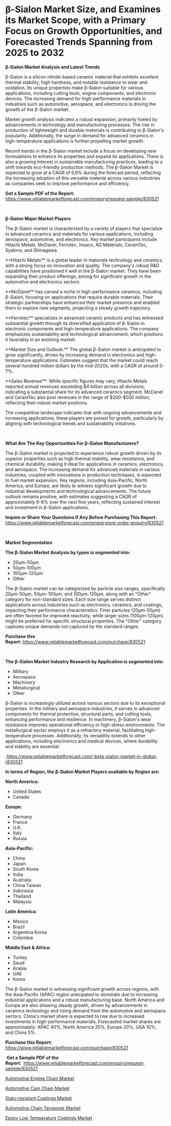 <p><h1>β-Sialon Market Size, and Examines its Market Scope, with a Primary Focus on Growth Opportunities, and Forecasted Trends Spanning from 2025 to 2032</h1></p><p><strong>β-Sialon Market Analysis and Latest Trends</strong></p>
<p><p>β-Sialon is a silicon nitride-based ceramic material that exhibits excellent thermal stability, high hardness, and notable resistance to wear and oxidation. Its unique properties make β-Sialon suitable for various applications, including cutting tools, engine components, and electronic devices. The increasing demand for high-performance materials in industries such as automotive, aerospace, and electronics is driving the growth of the β-Sialon market.</p><p>Market growth analysis indicates a robust expansion, primarily fueled by advancements in technology and manufacturing processes. The rise in production of lightweight and durable materials is contributing to β-Sialon's popularity. Additionally, the surge in demand for advanced ceramics in high-temperature applications is further propelling market growth.</p><p>Recent trends in the β-Sialon market include a focus on developing new formulations to enhance its properties and expand its applications. There is also a growing interest in sustainable manufacturing practices, leading to a shift towards eco-friendly production methods. The β-Sialon Market is expected to grow at a CAGR of 6.6% during the forecast period, reflecting the increasing adoption of this versatile material across various industries as companies seek to improve performance and efficiency.</p></p>
<p><strong>Get a Sample PDF of the Report:&nbsp;</strong> <a href="https://www.reliablemarketforecast.com/enquiry/request-sample/830521?utm_campaign=1197&utm_medium=2&utm_source=Github&utm_content=ia&utm_term=25032025&utm_id=b-sialon">https://www.reliablemarketforecast.com/enquiry/request-sample/830521</a></p>
<p>&nbsp;</p>
<p><strong>β-Sialon Major Market Players</strong></p>
<p><p>The β-Sialon market is characterized by a variety of players that specialize in advanced ceramics and materials for various applications, including aerospace, automotive, and electronics. Key market participants include Hitachi Metals, McDanel, Ferrotec, Insaco, AG Materials, CeramTec, Syalons, and Shinagawa.</p><p>**Hitachi Metals** is a global leader in materials technology and ceramics, with a strong focus on innovation and quality. The company's robust R&D capabilities have positioned it well in the β-Sialon market. They have been expanding their product offerings, aiming for significant growth in the automotive and electronics sectors.</p><p>**McDanel** has carved a niche in high-performance ceramics, including β-Sialon, focusing on applications that require durable materials. Their strategic partnerships have enhanced their market presence and enabled them to explore new segments, projecting a steady growth trajectory.</p><p>**Ferrotec** specializes in advanced ceramic products and has witnessed substantial growth through its diversified application of β-Sialon in electronic components and high-temperature applications. The company emphasizes sustainability and technological advancement, which positions it favorably in an evolving market.</p><p>**Market Size and Outlook:** The global β-Sialon market is anticipated to grow significantly, driven by increasing demand in electronics and high-temperature applications. Estimates suggest that the market could reach several hundred million dollars by the mid-2020s, with a CAGR of around 5-7%.</p><p>**Sales Revenue**: While specific figures may vary, Hitachi Metals reported annual revenues exceeding $4 billion across all divisions, indicating a substantial share for its advanced ceramics segment. McDanel and CeramTec also post revenues in the range of $200-$500 million, reflecting their robust market positions.</p><p>The competitive landscape indicates that with ongoing advancements and increasing applications, these players are poised for growth, particularly by aligning with technological trends and sustainability initiatives.</p></p>
<p>&nbsp;</p>
<p><strong>What Are The Key Opportunities For β-Sialon Manufacturers?</strong></p>
<p><p>The β-Sialon market is projected to experience robust growth driven by its superior properties such as high thermal stability, wear resistance, and chemical durability, making it ideal for applications in ceramics, electronics, and aerospace. The increasing demand for advanced materials in various industries, coupled with innovations in production techniques, is expected to fuel market expansion. Key regions, including Asia-Pacific, North America, and Europe, are likely to witness significant growth due to industrial developments and technological advancements. The future outlook remains positive, with estimates suggesting a CAGR of approximately 6-8% over the next five years, reflecting sustained interest and investment in β-Sialon applications.</p></p>
<p><strong>Inquire or Share Your Questions If Any Before Purchasing This Report:</strong> <a href="https://www.reliablemarketforecast.com/enquiry/pre-order-enquiry/830521?utm_campaign=1197&utm_medium=2&utm_source=Github&utm_content=ia&utm_term=25032025&utm_id=b-sialon">https://www.reliablemarketforecast.com/enquiry/pre-order-enquiry/830521</a></p>
<p>&nbsp;</p>
<p><strong>Market Segmentation</strong></p>
<p><strong>The β-Sialon Market Analysis by types is segmented into:</strong></p>
<p><ul><li>20μm-50μm</li><li>50μm-100μm</li><li>100μm-120μm</li><li>Other</li></ul></p>
<p><p>The β-Sialon market can be categorized by particle size ranges, specifically 20μm-50μm, 50μm-100μm, and 100μm-120μm, along with an "Other" category for non-standard sizes. Each size range serves distinct applications across industries such as electronics, ceramics, and coatings, impacting their performance characteristics. Finer particles (20μm-50μm) are often favored for improved reactivity, while larger sizes (100μm-120μm) might be preferred for specific structural properties. The "Other" category captures unique demands not captured by the standard ranges.</p></p>
<p><strong>Purchase this Report:&nbsp;</strong><a href="https://www.reliablemarketforecast.com/purchase/830521?utm_campaign=1197&utm_medium=2&utm_source=Github&utm_content=ia&utm_term=25032025&utm_id=b-sialon">https://www.reliablemarketforecast.com/purchase/830521</a></p>
<p>&nbsp;</p>
<p><strong>The β-Sialon Market Industry Research by Application is segmented into:</strong></p>
<p><ul><li>Military</li><li>Aerospace</li><li>Machinery</li><li>Metallurgical</li><li>Other</li></ul></p>
<p><p>β-Sialon is increasingly utilized across various sectors due to its exceptional properties. In the military and aerospace industries, it serves in advanced components for thermal protection, structural parts, and cutting tools, enhancing performance and resilience. In machinery, β-Sialon's wear resistance improves operational efficiency in high-stress environments. The metallurgical sector employs it as a refractory material, facilitating high-temperature processes. Additionally, its versatility extends to other applications, including electronics and medical devices, where durability and stability are essential.</p></p>
<p><a href="https://www.reliablemarketforecast.com/-beta-sialon-market-in-global-r830521?utm_campaign=1197&utm_medium=2&utm_source=Github&utm_content=ia&utm_term=25032025&utm_id=b-sialon">&nbsp;https://www.reliablemarketforecast.com/-beta-sialon-market-in-global-r830521</a></p>
<p><strong>In terms of Region, the β-Sialon Market Players available by Region are:</strong></p>
<p>
    <p> <strong> North America: </strong>
        <ul>
            <li>United States</li>
            <li>Canada</li>
        </ul>
        </p> 
    <p> <strong> Europe: </strong>
        <ul>
            <li>Germany</li>
            <li>France</li>
            <li>U.K.</li>
            <li>Italy</li>
            <li>Russia</li>
        </ul>
        </p> 
    <p> <strong> Asia-Pacific: </strong>
        <ul>
            <li>China</li>
            <li>Japan</li>
            <li>South Korea</li>
            <li>India</li>
            <li>Australia</li>
            <li>China Taiwan</li>
            <li>Indonesia</li>
            <li>Thailand</li>
            <li>Malaysia</li>
        </ul>
        </p> 
    <p> <strong> Latin America: </strong>
        <ul>
            <li>Mexico</li>
            <li>Brazil</li>
            <li>Argentina Korea</li>
            <li>Colombia</li>
        </ul>
        </p> 
    <p> <strong> Middle East & Africa: </strong>
        <ul>
            <li>Turkey</li>
            <li>Saudi</li>
            <li>Arabia</li>
            <li>UAE</li>
            <li>Korea</li>
        </ul>
    </p>
    </p>
<p><p>The β-Sialon market is witnessing significant growth across regions, with the Asia-Pacific (APAC) region anticipated to dominate due to increasing industrial applications and a robust manufacturing base. North America and Europe are also showing steady growth, driven by advancements in ceramics technology and rising demand from the automotive and aerospace sectors. China's market share is expected to rise due to increased investments in high-performance materials. Forecasted market shares are approximately: APAC 40%, North America 25%, Europe 20%, USA 10%, and China 5%.</p></p>
<p><strong>Purchase this Report: </strong><a href="https://www.reliablemarketforecast.com/purchase/830521?utm_campaign=1197&utm_medium=2&utm_source=Github&utm_content=ia&utm_term=25032025&utm_id=b-sialon">https://www.reliablemarketforecast.com/purchase/830521</a></p>
<p>&nbsp;<strong>Get a Sample PDF of the Report:&nbsp;&nbsp;</strong><a href="https://www.reliablemarketforecast.com/enquiry/request-sample/830521?utm_campaign=1197&utm_medium=2&utm_source=Github&utm_content=ia&utm_term=25032025&utm_id=b-sialon">https://www.reliablemarketforecast.com/enquiry/request-sample/830521</a></p>
<p><strong></strong></p>
<p><p><a href="https://github.com/sleeprudantf/Market-Research-Report-List-1/blob/main/automotive-engine-chain-market.md?utm_campaign=1197&utm_medium=2&utm_source=Github&utm_content=ia&utm_term=25032025&utm_id=b-sialon">Automotive Engine Chain Market</a></p><p><a href="https://github.com/kakeryttri0c/Market-Research-Report-List-1/blob/main/automotive-cam-chain-market.md?utm_campaign=1197&utm_medium=2&utm_source=Github&utm_content=ia&utm_term=25032025&utm_id=b-sialon">Automotive Cam Chain Market</a></p><p><a href="https://github.com/andulanick3/Market-Research-Report-List-1/blob/main/stain-resistant-coatings-market.md?utm_campaign=1197&utm_medium=2&utm_source=Github&utm_content=ia&utm_term=25032025&utm_id=b-sialon">Stain-resistant Coatings Market</a></p><p><a href="https://github.com/BrandonBrown3773/Market-Research-Report-List-1/blob/main/automotive-chain-tensioner-market.md?utm_campaign=1197&utm_medium=2&utm_source=Github&utm_content=ia&utm_term=25032025&utm_id=b-sialon">Automotive Chain Tensioner Market</a></p><p><a href="https://github.com/mgapeak/Market-Research-Report-List-1/blob/main/epoxy-low-temperature-coatings-market.md?utm_campaign=1197&utm_medium=2&utm_source=Github&utm_content=ia&utm_term=25032025&utm_id=b-sialon">Epoxy Low Temperature Coatings Market</a></p></p>